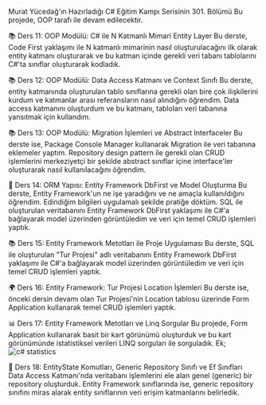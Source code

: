 Murat Yücedağ'ın Hazırladığı C# Eğitim Kampı Serisinin 301. Bölümü
Bu projede, OOP tarafı ile devam edilecektir.

📚 Ders 11: OOP Modülü: C# ile N Katmanlı Mimari Entity Layer 
Bu derste, Code First yaklaşımı ile N katmanlı mimarinin nasıl oluşturulacağını ilk olarak entity katmanı oluşturarak ve bu katman içinde gerekli veri tabanı tablolarını C#'ta sınıflar oluşturarak kodladık.

📚 Ders 12: OOP Modülü: Data Access Katmanı ve Context Sınıfı 
Bu derste, entity katmanında oluşturulan tablo sınıflarına gerekli olan bire çok ilişkilerini kurdum ve katmanlar arası referansların nasıl alındığını öğrendim. Data access katmanını oluşturdum ve bu katmanı, tabloları veri tabanına yansıtmak için kullandım.

📚 Ders 13: OOP Modülü: Migration İşlemleri ve Abstract Interfaceler 
Bu derste ise, Package Console Manager kullanarak Migration ile veri tabanına eklemeler yaptım. Repository design pattern ile gerekli olan CRUD işlemlerini merkeziyetçi bir şekilde abstract sınıflar içine interface'ler oluşturarak nasıl kullanılacağını öğrendim.

📘 Ders 14: ORM Yapısı: Entity Framework DbFirst ve Model Oluşturma
Bu derste, Entity Framework'un ne işe yaradığını ve ne amaçla kullanıldığını öğrendim. Edindiğim bilgileri uygulamalı şekilde pratiğe döktüm. SQL ile oluşturulan veritabanını Entity Framework DbFirst yaklaşımı ile C#'a bağlayarak model üzerinden görüntüledim ve veri için temel CRUD işlemleri yaptık.

📚 Ders 15: Entity Framework Metotları ile Proje Uygulaması
Bu derste, SQL ile oluşturulan "Tur Projesi" adlı veritabanını Entity Framework DbFirst yaklaşımı ile C#'a bağlayarak model üzerinden görüntüledim ve veri için temel CRUD işlemleri yaptık.

🌍 Ders 16: Entity Framework: Tur Projesi Location İşlemleri
Bu derste ise, önceki dersin devamı olan Tur Projesi'nin Location tablosu üzerinde Form Application kullanarak temel CRUD işlemleri yaptık.

📊 Ders 17: Entity Framework Metotları ve Linq Sorgular
Bu projede, Form Application kullanarak basit bir kart görünümü oluşturduk ve bu kart görünümünde istatistiksel verileri LINQ sorguları ile sorguladık.
Ek; ![c# statistics](https://github.com/user-attachments/assets/4f697d3b-7837-4040-8e01-3fed1235760d)

📃 Ders 18: EntityState Komutları, Generic Repository Sınıfı ve Ef Sınıfları
Data Access Katmanı'nda veritabanı işlemlerini ele alan genel (generic) bir repository oluşturduk. Entity Framework sınıflarında ise, generic repository sınıfını miras alarak entity sınıflarının veri erişim katmanlarını belirledik.
